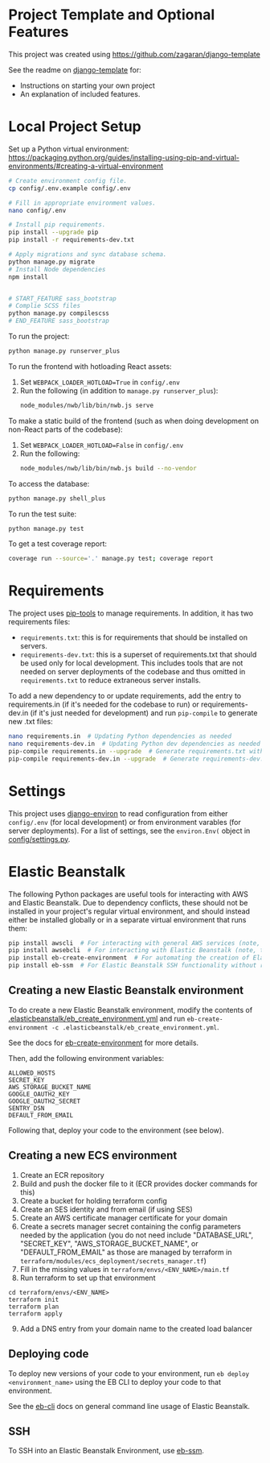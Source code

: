 # Project Template and Optional Features

This project was created using https://github.com/zagaran/django-template

See the readme on [django-template](https://github.com/zagaran/django-template) for:
* Instructions on starting your own project
* An explanation of included features.

# Local Project Setup

Set up a Python virtual environment: https://packaging.python.org/guides/installing-using-pip-and-virtual-environments/#creating-a-virtual-environment

```bash
# Create environment config file.
cp config/.env.example config/.env

# Fill in appropriate environment values.
nano config/.env

# Install pip requirements.
pip install --upgrade pip
pip install -r requirements-dev.txt

# Apply migrations and sync database schema.
python manage.py migrate
# Install Node dependencies
npm install


# START_FEATURE sass_bootstrap
# Complie SCSS files
python manage.py compilescss
# END_FEATURE sass_bootstrap
```

To run the project:
```bash
python manage.py runserver_plus
```

To run the frontend with hotloading React assets:
1. Set `WEBPACK_LOADER_HOTLOAD=True` in `config/.env`
2. Run the following (in addition to `manage.py runserver_plus`):
    ```bash
    node_modules/nwb/lib/bin/nwb.js serve
    ```

To make a static build of the frontend (such as when doing development on
non-React parts of the codebase):
1. Set `WEBPACK_LOADER_HOTLOAD=False` in `config/.env`
2. Run the following:
    ```bash
    node_modules/nwb/lib/bin/nwb.js build --no-vendor
    ```

To access the database:
```bash
python manage.py shell_plus
```

To run the test suite:
```bash
python manage.py test
```

To get a test coverage report:
```bash
coverage run --source='.' manage.py test; coverage report
```

# Requirements

The project uses [pip-tools](https://github.com/jazzband/pip-tools) to manage requirements.  In addition, it has two requirements files:

* `requirements.txt`: this is for requirements that should be installed on servers.
* `requirements-dev.txt`: this is a superset of requirements.txt that should be used only for local development.  This includes tools that are not needed on server deployments of the codebase and thus omitted in `requirements.txt` to reduce extraneous server installs.

To add a new dependency to or update requirements, add the entry to requirements.in (if it's needed for the codebase to run) or requirements-dev.in (if it's just needed for development) and run `pip-compile` to generate new .txt files:
```bash
nano requirements.in  # Updating Python dependencies as needed
nano requirements-dev.in  # Updating Python dev dependencies as needed
pip-compile requirements.in --upgrade  # Generate requirements.txt with updated dependencies
pip-compile requirements-dev.in --upgrade  # Generate requirements-dev.txt with updated dependencies
```

# Settings

This project uses [django-environ](https://django-environ.readthedocs.io/en/latest/)
to read configuration from either `config/.env` (for local development)
or from environment varables (for server deployments).  For a list of settings,
see the `environ.Env(` object in [config/settings.py](config/settings.py).
# Elastic Beanstalk

The following Python packages are useful tools for interacting with AWS and Elastic Beanstalk.
Due to dependency conflicts, these should not be installed in your project's regular virtual environment,
and should instead either be installed globally or in a separate virtual environment that runs them:

```bash
pip install awscli  # For interacting with general AWS services (note, this package often has conflicts with its botocore dependency)
pip install awsebcli  # For interacting with Elastic Beanstalk (note, this package often has conflicts with its botocore dependency)
pip install eb-create-environment  # For automating the creation of Elastic Beanstalk applications
pip install eb-ssm  # For Elastic Beanstalk SSH functionality without requiring shared private keys
```

## Creating a new Elastic Beanstalk environment

To do create a new Elastic Beanstalk environment, modify the contents of [.elasticbeanstalk/eb_create_environment.yml]([.elasticbeanstalk/eb_create_environment.yml]) and run `eb-create-environment -c .elasticbeanstalk/eb_create_environment.yml`.

See the docs for [eb-create-environment](https://github.com/zagaran/eb-create-environment/) for more details.

Then, add the following environment variables:
```
ALLOWED_HOSTS
SECRET_KEY
AWS_STORAGE_BUCKET_NAME
GOOGLE_OAUTH2_KEY
GOOGLE_OAUTH2_SECRET
SENTRY_DSN
DEFAULT_FROM_EMAIL
```

Following that, deploy your code to the environment (see below).


## Creating a new ECS environment

1. Create an ECR repository
2. Build and push the docker file to it (ECR provides docker commands for this)
3. Create a bucket for holding terraform config
4. Create an SES identity and from email (if using SES)
5. Create an AWS certificate manager certificate for your domain
6. Create a secrets manager secret containing the config parameters needed by the application (you do not need include "DATABASE_URL", "SECRET_KEY", "AWS_STORAGE_BUCKET_NAME", or "DEFAULT_FROM_EMAIL" as those are managed by terraform in `terraform/modules/ecs_deployment/secrets_manager.tf`)
7. Fill in the missing values in `terraform/envs/<ENV_NAME>/main.tf`
8. Run terraform to set up that environment
```
cd terraform/envs/<ENV_NAME>
terraform init
terraform plan
terraform apply
```

9. Add a DNS entry from your domain name to the created load balancer



## Deploying code

To deploy new versions of your code to your environment, run `eb deploy <environment_name>` using the EB CLI to deploy your code to that environment.

See the [eb-cli](https://docs.aws.amazon.com/elasticbeanstalk/latest/dg/eb-cli3.html) docs on general command line usage of Elastic Beanstalk.

## SSH

To SSH into an Elastic Beanstalk Environment, use [eb-ssm](https://github.com/zagaran/eb-ssm).